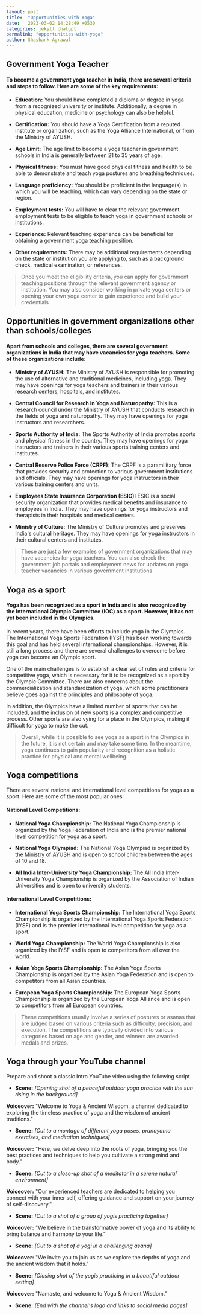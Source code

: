 ```yaml
---
layout: post
title:  "Opportunities with Yoga"
date:   2023-03-02 14:28:49 +0530
categories: jekyll chatgpt
permalink: "opportunities-with-yoga"
author: Shashank Agrawal
---
```


## Government Yoga Teacher

#### To become a government yoga teacher in India, there are several criteria and steps to follow. Here are some of the key requirements:

- **Education:** You should have completed a diploma or degree in yoga from a recognized university or institute. Additionally, a degree in physical education, medicine or psychology can also be helpful.

- **Certification:** You should have a Yoga Certification from a reputed institute or organization, such as the Yoga Alliance International, or from the Ministry of AYUSH.

- **Age Limit:** The age limit to become a yoga teacher in government schools in India is generally between 21 to 35 years of age.

- **Physical fitness:** You must have good physical fitness and health to be able to demonstrate and teach yoga postures and breathing techniques.

- **Language proficiency:** You should be proficient in the language(s) in which you will be teaching, which can vary depending on the state or region.

- **Employment tests:** You will have to clear the relevant government employment tests to be eligible to teach yoga in government schools or institutions.

- **Experience:** Relevant teaching experience can be beneficial for obtaining a government yoga teaching position.

- **Other requirements:** There may be additional requirements depending on the state or institution you are applying to, such as a background check, medical examination, or references.


> Once you meet the eligibility criteria, you can apply for government teaching positions through the relevant government agency or institution. You may also consider working in private yoga centers or opening your own yoga center to gain experience and build your credentials.

## Opportunities in government organizations other than schools/colleges

#### Apart from schools and colleges, there are several government organizations in India that may have vacancies for yoga teachers. Some of these organizations include:

- **Ministry of AYUSH:** The Ministry of AYUSH is responsible for promoting the use of alternative and traditional medicines, including yoga. They may have openings for yoga teachers and trainers in their various research centers, hospitals, and institutes.

- **Central Council for Research in Yoga and Naturopathy:** This is a research council under the Ministry of AYUSH that conducts research in the fields of yoga and naturopathy. They may have openings for yoga instructors and researchers.

- **Sports Authority of India:** The Sports Authority of India promotes sports and physical fitness in the country. They may have openings for yoga instructors and trainers in their various sports training centers and institutes.

- **Central Reserve Police Force (CRPF):** The CRPF is a paramilitary force that provides security and protection to various government institutions and officials. They may have openings for yoga instructors in their various training centers and units.

- **Employees State Insurance Corporation (ESIC):** ESIC is a social security organization that provides medical benefits and insurance to employees in India. They may have openings for yoga instructors and therapists in their hospitals and medical centers.

- **Ministry of Culture:** The Ministry of Culture promotes and preserves India's cultural heritage. They may have openings for yoga instructors in their cultural centers and institutes.


> These are just a few examples of government organizations that may have vacancies for yoga teachers. You can also check the government job portals and employment news for updates on yoga teacher vacancies in various government institutions.

## Yoga as a sport

#### Yoga has been recognized as a sport in India and is also recognized by the International Olympic Committee (IOC) as a sport. However, it has not yet been included in the Olympics.

In recent years, there have been efforts to include yoga in the Olympics. The International Yoga Sports Federation (IYSF) has been working towards this goal and has held several international championships. However, it is still a long process and there are several challenges to overcome before yoga can become an Olympic sport.

One of the main challenges is to establish a clear set of rules and criteria for competitive yoga, which is necessary for it to be recognized as a sport by the Olympic Committee. There are also concerns about the commercialization and standardization of yoga, which some practitioners believe goes against the principles and philosophy of yoga.

In addition, the Olympics have a limited number of sports that can be included, and the inclusion of new sports is a complex and competitive process. Other sports are also vying for a place in the Olympics, making it difficult for yoga to make the cut.

> Overall, while it is possible to see yoga as a sport in the Olympics in the future, it is not certain and may take some time. In the meantime, yoga continues to gain popularity and recognition as a holistic practice for physical and mental wellbeing.

## Yoga competitions

There are several national and international level competitions for yoga as a sport. Here are some of the most popular ones:

#### National Level Competitions:

- **National Yoga Championship:** The National Yoga Championship is organized by the Yoga Federation of India and is the premier national level competition for yoga as a sport.

- **National Yoga Olympiad:** The National Yoga Olympiad is organized by the Ministry of AYUSH and is open to school children between the ages of 10 and 18.

- **All India Inter-University Yoga Championship:** The All India Inter-University Yoga Championship is organized by the Association of Indian Universities and is open to university students.

#### International Level Competitions:

- **International Yoga Sports Championship:** The International Yoga Sports Championship is organized by the International Yoga Sports Federation (IYSF) and is the premier international level competition for yoga as a sport.

- **World Yoga Championship:** The World Yoga Championship is also organized by the IYSF and is open to competitors from all over the world.

- **Asian Yoga Sports Championship:** The Asian Yoga Sports Championship is organized by the Asian Yoga Federation and is open to competitors from all Asian countries.

- **European Yoga Sports Championship:** The European Yoga Sports Championship is organized by the European Yoga Alliance and is open to competitors from all European countries.

> These competitions usually involve a series of postures or asanas that are judged based on various criteria such as difficulty, precision, and execution. The competitions are typically divided into various categories based on age and gender, and winners are awarded medals and prizes.

## Yoga through your YouTube channel

Prepare and shoot a classic Intro YouTube video using the following script

- **Scene:** *[Opening shot of a peaceful outdoor yoga practice with the sun rising in the background]*

**Voiceover:** "Welcome to Yoga & Ancient Wisdom, a channel dedicated to exploring the timeless practice of yoga and the wisdom of ancient traditions."

- **Scene:** *[Cut to a montage of different yoga poses, pranayama exercises, and meditation techniques]*

**Voiceover:** "Here, we delve deep into the roots of yoga, bringing you the best practices and techniques to help you cultivate a strong mind and body."

- **Scene:** *[Cut to a close-up shot of a meditator in a serene natural environment]*

**Voiceover:** "Our experienced teachers are dedicated to helping you connect with your inner self, offering guidance and support on your journey of self-discovery."

- **Scene:** *[Cut to a shot of a group of yogis practicing together]*

**Voiceover:** "We believe in the transformative power of yoga and its ability to bring balance and harmony to your life."

- **Scene:** *[Cut to a shot of a yogi in a challenging asana]*

**Voiceover:** "We invite you to join us as we explore the depths of yoga and the ancient wisdom that it holds."

- **Scene:** *[Closing shot of the yogis practicing in a beautiful outdoor setting]*

**Voiceover:** "Namaste, and welcome to Yoga & Ancient Wisdom."

- **Scene:** *[End with the channel's logo and links to social media pages]*





